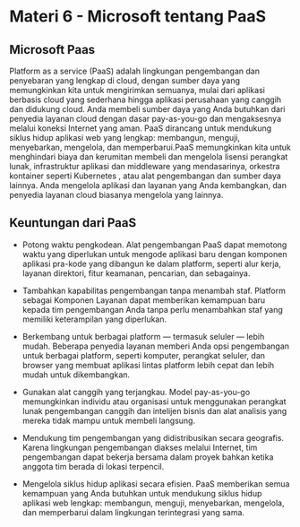 # Materi 6 - Microsoft tentang PaaS

## Microsoft Paas

Platform as a service (PaaS) adalah lingkungan pengembangan dan penyebaran yang lengkap di cloud, dengan sumber daya yang memungkinkan kita untuk mengirimkan semuanya, mulai dari aplikasi berbasis cloud yang sederhana hingga aplikasi perusahaan yang canggih dan didukung cloud. Anda membeli sumber daya yang Anda butuhkan dari penyedia layanan cloud dengan dasar pay-as-you-go dan mengaksesnya melalui koneksi Internet yang aman.
PaaS dirancang untuk mendukung siklus hidup aplikasi web yang lengkap: membangun, menguji, menyebarkan, mengelola, dan memperbarui.PaaS memungkinkan kita untuk menghindari biaya dan kerumitan membeli dan mengelola lisensi perangkat lunak, infrastruktur aplikasi dan middleware yang mendasarinya, orkestra kontainer seperti Kubernetes , atau alat pengembangan dan sumber daya lainnya. Anda mengelola aplikasi dan layanan yang Anda kembangkan, dan penyedia layanan cloud biasanya mengelola yang lainnya.



## Keuntungan dari PaaS

- Potong waktu pengkodean. Alat pengembangan PaaS dapat memotong waktu yang diperlukan untuk mengode aplikasi baru dengan komponen aplikasi pra-kode yang dibangun ke dalam platform, seperti alur kerja, layanan direktori, fitur keamanan, pencarian, dan sebagainya.

- Tambahkan kapabilitas pengembangan tanpa menambah staf. Platform sebagai Komponen Layanan dapat memberikan kemampuan baru kepada tim pengembangan Anda tanpa perlu menambahkan staf yang memiliki keterampilan yang diperlukan.

- Berkembang untuk berbagai platform — termasuk seluler — lebih mudah. Beberapa penyedia layanan memberi Anda opsi pengembangan untuk berbagai platform, seperti komputer, perangkat seluler, dan browser yang membuat aplikasi lintas platform lebih cepat dan lebih mudah untuk dikembangkan.

- Gunakan alat canggih yang terjangkau. Model pay-as-you-go memungkinkan individu atau organisasi untuk menggunakan perangkat lunak pengembangan canggih dan intelijen bisnis dan alat analisis yang mereka tidak mampu untuk membeli langsung.

- Mendukung tim pengembangan yang didistribusikan secara geografis. Karena lingkungan pengembangan diakses melalui Internet, tim pengembangan dapat bekerja bersama dalam proyek bahkan ketika anggota tim berada di lokasi terpencil.

- Mengelola siklus hidup aplikasi secara efisien. PaaS memberikan semua kemampuan yang Anda butuhkan untuk mendukung siklus hidup aplikasi web lengkap: membangun, menguji, menyebarkan, mengelola, dan memperbarui dalam lingkungan terintegrasi yang sama.
